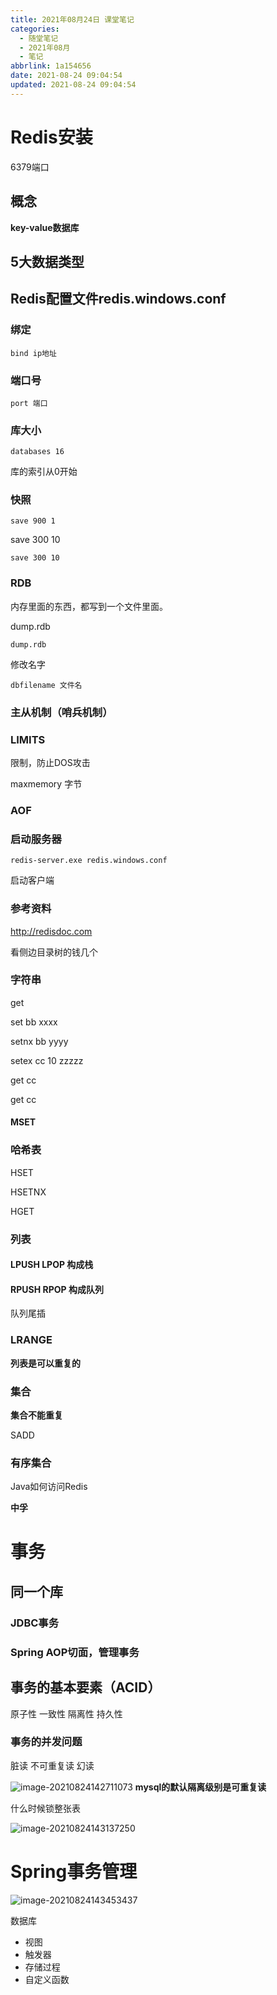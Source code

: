 ```yaml
---
title: 2021年08月24日 课堂笔记
categories:
  - 随堂笔记
  - 2021年08月
  - 笔记
abbrlink: 1a154656
date: 2021-08-24 09:04:54
updated: 2021-08-24 09:04:54
---
```

# Redis安装
6379端口



## 概念

**key-value数据库**



## 5大数据类型



## Redis配置文件redis.windows.conf

### 绑定

```
bind ip地址
```

### 端口号

```
port 端口
```

### 库大小

```
databases 16
```

库的索引从0开始

### 快照

```
save 900 1
```

save 300 10

```
save 300 10
```

### RDB

内存里面的东西，都写到一个文件里面。

dump.rdb

```
dump.rdb
```

修改名字



```
dbfilename 文件名
```

### 主从机制（哨兵机制）

### LIMITS

限制，防止DOS攻击

maxmemory 字节



### AOF



### 启动服务器

```
redis-server.exe redis.windows.conf
```

启动客户端

### 参考资料

http://redisdoc.com

看侧边目录树的钱几个

### 字符串

get

set bb xxxx

setnx bb yyyy

setex cc 10 zzzzz

get cc

get cc

#### MSET

### 哈希表

HSET

HSETNX

HGET

### 列表

#### LPUSH LPOP 构成栈

#### RPUSH RPOP 构成队列

队列尾插

### LRANGE

**列表是可以重复的**

### 集合

**集合不能重复**

SADD

### 有序集合

Java如何访问Redis


**中孚**

# 事务
## 同一个库
### JDBC事务
### Spring AOP切面，管理事务
## 事务的基本要素（ACID）
原子性
一致性
隔离性
持久性

### 事务的并发问题
脏读
不可重复读
幻读

![image-20210824142711073](https://raw.githubusercontent.com/lanlan2017/images/master/Blog/Sum/20210824142718.png)
**mysql的默认隔离级别是可重复读**

什么时候锁整张表

![image-20210824143137250](https://raw.githubusercontent.com/lanlan2017/images/master/Blog/Sum/20210824143137.png)



# Spring事务管理

![image-20210824143453437](https://raw.githubusercontent.com/lanlan2017/images/master/Blog/Sum/20210824143453.png)

数据库
- 视图
- 触发器
- 存储过程
- 自定义函数